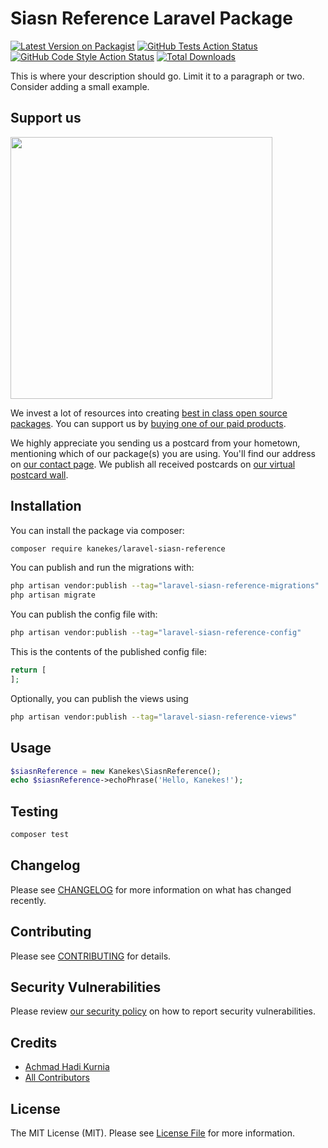 # Siasn Reference Laravel Package

[![Latest Version on Packagist](https://img.shields.io/packagist/v/kanekes/laravel-siasn-reference.svg?style=flat-square)](https://packagist.org/packages/kanekes/laravel-siasn-reference)
[![GitHub Tests Action Status](https://img.shields.io/github/actions/workflow/status/kanekes/laravel-siasn-reference/run-tests.yml?branch=main&label=tests&style=flat-square)](https://github.com/kanekes/laravel-siasn-reference/actions?query=workflow%3Arun-tests+branch%3Amain)
[![GitHub Code Style Action Status](https://img.shields.io/github/actions/workflow/status/kanekes/laravel-siasn-reference/fix-php-code-style-issues.yml?branch=main&label=code%20style&style=flat-square)](https://github.com/kanekes/laravel-siasn-reference/actions?query=workflow%3A"Fix+PHP+code+style+issues"+branch%3Amain)
[![Total Downloads](https://img.shields.io/packagist/dt/kanekes/laravel-siasn-reference.svg?style=flat-square)](https://packagist.org/packages/kanekes/laravel-siasn-reference)

This is where your description should go. Limit it to a paragraph or two. Consider adding a small example.

## Support us

[<img src="https://github-ads.s3.eu-central-1.amazonaws.com/laravel-siasn-reference.jpg?t=1" width="419px" />](https://spatie.be/github-ad-click/laravel-siasn-reference)

We invest a lot of resources into creating [best in class open source packages](https://spatie.be/open-source). You can support us by [buying one of our paid products](https://spatie.be/open-source/support-us).

We highly appreciate you sending us a postcard from your hometown, mentioning which of our package(s) you are using. You'll find our address on [our contact page](https://spatie.be/about-us). We publish all received postcards on [our virtual postcard wall](https://spatie.be/open-source/postcards).

## Installation

You can install the package via composer:

```bash
composer require kanekes/laravel-siasn-reference
```

You can publish and run the migrations with:

```bash
php artisan vendor:publish --tag="laravel-siasn-reference-migrations"
php artisan migrate
```

You can publish the config file with:

```bash
php artisan vendor:publish --tag="laravel-siasn-reference-config"
```

This is the contents of the published config file:

```php
return [
];
```

Optionally, you can publish the views using

```bash
php artisan vendor:publish --tag="laravel-siasn-reference-views"
```

## Usage

```php
$siasnReference = new Kanekes\SiasnReference();
echo $siasnReference->echoPhrase('Hello, Kanekes!');
```

## Testing

```bash
composer test
```

## Changelog

Please see [CHANGELOG](CHANGELOG.md) for more information on what has changed recently.

## Contributing

Please see [CONTRIBUTING](CONTRIBUTING.md) for details.

## Security Vulnerabilities

Please review [our security policy](../../security/policy) on how to report security vulnerabilities.

## Credits

- [Achmad Hadi Kurnia](https://github.com/achmadhadikurnia)
- [All Contributors](../../contributors)

## License

The MIT License (MIT). Please see [License File](LICENSE.md) for more information.
